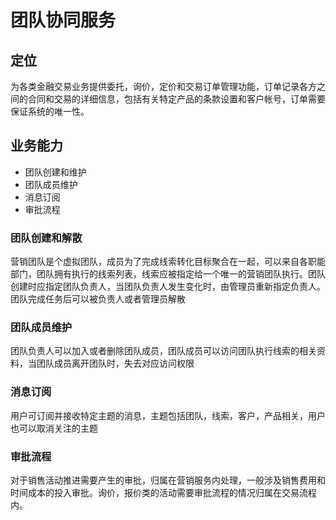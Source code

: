 # 团队协同服务  
## 定位  
为各类金融交易业务提供委托，询价，定价和交易订单管理功能，订单记录各方之间的合同和交易的详细信息，包括有关特定产品的条款设置和客户帐号，订单需要保证系统的唯一性。

## 业务能力  
* 团队创建和维护
* 团队成员维护
* 消息订阅
* 审批流程

### 团队创建和解散
营销团队是个虚拟团队，成员为了完成线索转化目标聚合在一起，可以来自各职能部门，团队拥有执行的线索列表，线索应被指定给一个唯一的营销团队执行。团队创建时应指定团队负责人，当团队负责人发生变化时，由管理员重新指定负责人。团队完成任务后可以被负责人或者管理员解散

### 团队成员维护
团队负责人可以加入或者删除团队成员，团队成员可以访问团队执行线索的相关资料，当团队成员离开团队时，失去对应访问权限

### 消息订阅
用户可订阅并接收特定主题的消息，主题包括团队，线索，客户，产品相关，用户也可以取消关注的主题

### 审批流程
对于销售活动推进需要产生的审批，归属在营销服务内处理，一般涉及销售费用和时间成本的投入审批。询价，报价类的活动需要审批流程的情况归属在交易流程内。